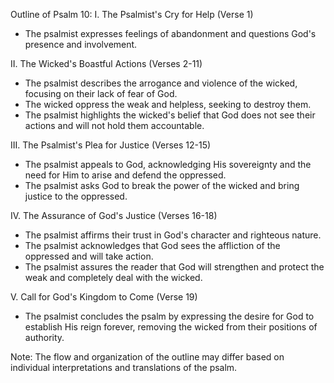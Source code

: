 Outline of Psalm 10:
I. The Psalmist's Cry for Help (Verse 1)
- The psalmist expresses feelings of abandonment and questions God's presence and involvement.

II. The Wicked's Boastful Actions (Verses 2-11)
- The psalmist describes the arrogance and violence of the wicked, focusing on their lack of fear of God.
- The wicked oppress the weak and helpless, seeking to destroy them.
- The psalmist highlights the wicked's belief that God does not see their actions and will not hold them accountable.

III. The Psalmist's Plea for Justice (Verses 12-15)
- The psalmist appeals to God, acknowledging His sovereignty and the need for Him to arise and defend the oppressed.
- The psalmist asks God to break the power of the wicked and bring justice to the oppressed.

IV. The Assurance of God's Justice (Verses 16-18)
- The psalmist affirms their trust in God's character and righteous nature.
- The psalmist acknowledges that God sees the affliction of the oppressed and will take action.
- The psalmist assures the reader that God will strengthen and protect the weak and completely deal with the wicked.

V. Call for God's Kingdom to Come (Verse 19)
- The psalmist concludes the psalm by expressing the desire for God to establish His reign forever, removing the wicked from their positions of authority.

Note: The flow and organization of the outline may differ based on individual interpretations and translations of the psalm.